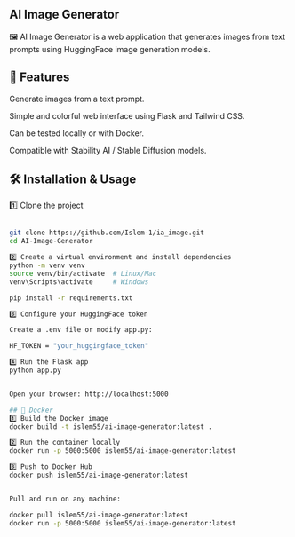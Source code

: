 ## AI Image Generator

🖼️ AI Image Generator is a web application that generates images from text prompts using HuggingFace image generation models.

## 🚀 Features


Generate images from a text prompt.

Simple and colorful web interface using Flask and Tailwind CSS.

Can be tested locally or with Docker.

Compatible with Stability AI / Stable Diffusion models.

## 🛠️ Installation & Usage

1️⃣ Clone the project
```bash

git clone https://github.com/Islem-1/ia_image.git
cd AI-Image-Generator

2️⃣ Create a virtual environment and install dependencies
python -m venv venv
source venv/bin/activate  # Linux/Mac
venv\Scripts\activate     # Windows

pip install -r requirements.txt

3️⃣ Configure your HuggingFace token

Create a .env file or modify app.py:

HF_TOKEN = "your_huggingface_token"

4️⃣ Run the Flask app
python app.py


Open your browser: http://localhost:5000

## 🐳 Docker
1️⃣ Build the Docker image
docker build -t islem55/ai-image-generator:latest .

2️⃣ Run the container locally
docker run -p 5000:5000 islem55/ai-image-generator:latest

3️⃣ Push to Docker Hub
docker push islem55/ai-image-generator:latest


Pull and run on any machine:

docker pull islem55/ai-image-generator:latest
docker run -p 5000:5000 islem55/ai-image-generator:latest
